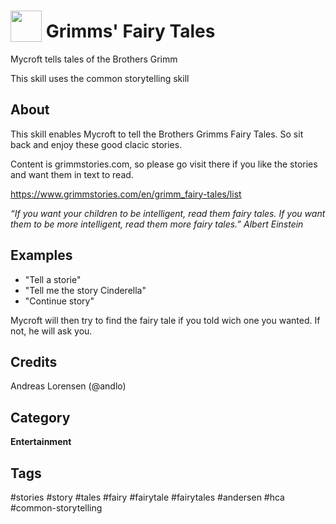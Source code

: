 # <img src='story-512.png' card_color='#40DBB0' width='50' height='50' style='vertical-align:bottom'/> Grimms' Fairy Tales
Mycroft tells tales of the Brothers Grimm

This skill uses the common storytelling skill

## About
This skill enables Mycroft to tell the Brothers Grimms Fairy Tales. So sit back and enjoy these good clacic stories.

Content is grimmstories.com, so please go visit there if you like the stories and want them in text to read.

https://www.grimmstories.com/en/grimm_fairy-tales/list

_“If you want your children to be intelligent, read them fairy tales. If you want them to be more
intelligent, read them more fairy tales.”
Albert Einstein_

## Examples
* "Tell a storie"
* "Tell me the story Cinderella"
* "Continue story"

Mycroft will then try to find the fairy tale if you told wich one you wanted. If not, he will ask you.

## Credits
Andreas Lorensen (@andlo)

## Category
**Entertainment**


## Tags
#stories
#story
#tales
#fairy
#fairytale
#fairytales
#andersen
#hca
#common-storytelling
